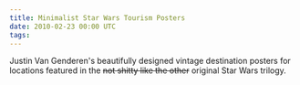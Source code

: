 ```yaml
---
title: Minimalist Star Wars Tourism Posters
date: 2010-02-23 00:00 UTC
tags:
---
```


<p>Justin Van Genderen's beautifully designed vintage destination posters for locations featured in the <del>not shitty like the other</del> original Star Wars trilogy.</p>
